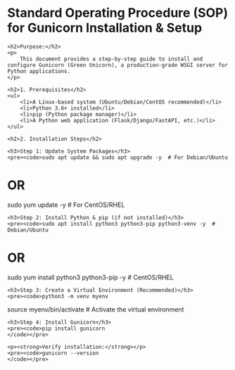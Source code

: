 
<!DOCTYPE html>
<html lang="en">
<head>
    <meta charset="UTF-8">
    <title>Gunicorn Installation & Setup - SOP</title>
</head>
<body>
    <h1>Standard Operating Procedure (SOP) for Gunicorn Installation & Setup</h1>

    <h2>Purpose:</h2>
    <p>
        This document provides a step-by-step guide to install and configure Gunicorn (Green Unicorn), a production-grade WSGI server for Python applications.
    </p>

    <h2>1. Prerequisites</h2>
    <ul>
        <li>A Linux-based system (Ubuntu/Debian/CentOS recommended)</li>
        <li>Python 3.6+ installed</li>
        <li>pip (Python package manager)</li>
        <li>A Python web application (Flask/Django/FastAPI, etc.)</li>
    </ul>

    <h2>2. Installation Steps</h2>

    <h3>Step 1: Update System Packages</h3>
    <pre><code>sudo apt update && sudo apt upgrade -y  # For Debian/Ubuntu
# OR
sudo yum update -y  # For CentOS/RHEL
    </code></pre>

    <h3>Step 2: Install Python & pip (if not installed)</h3>
    <pre><code>sudo apt install python3 python3-pip python3-venv -y  # Debian/Ubuntu
# OR
sudo yum install python3 python3-pip -y  # CentOS/RHEL
    </code></pre>

    <h3>Step 3: Create a Virtual Environment (Recommended)</h3>
    <pre><code>python3 -m venv myenv
source myenv/bin/activate  # Activate the virtual environment
    </code></pre>

    <h3>Step 4: Install Gunicorn</h3>
    <pre><code>pip install gunicorn
    </code></pre>

    <p><strong>Verify installation:</strong></p>
    <pre><code>gunicorn --version
    </code></pre>
</body>
</html>
